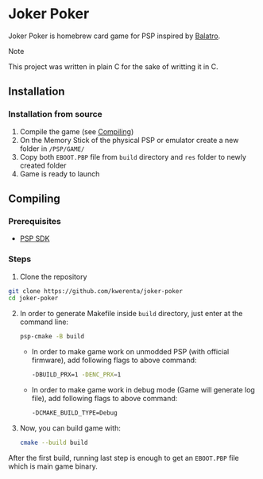 # Joker Poker

Joker Poker is homebrew card game for PSP inspired by [Balatro](https://www.playbalatro.com).

> [!NOTE]
> This project was written in plain C for the sake of writting it in C.

## Installation

### Installation from source

1. Compile the game (see [Compiling](#compiling))
1. On the Memory Stick of the physical PSP or emulator create a new folder in `/PSP/GAME/`
1. Copy both `EBOOT.PBP` file from `build` directory and `res` folder to newly created folder
1. Game is ready to launch

## Compiling

### Prerequisites

- [PSP SDK](https://pspdev.github.io)

### Steps

1. Clone the repository

```sh
git clone https://github.com/kwerenta/joker-poker
cd joker-poker
```

2. In order to generate Makefile inside `build` directory, just enter at the command line:

   ```sh
   psp-cmake -B build
   ```

   - In order to make game work on unmodded PSP (with official firmware), add following flags to above command:

     ```sh
     -DBUILD_PRX=1 -DENC_PRX=1
     ```

   - In order to make game work in debug mode (Game will generate log file), add following flags to above command:
     ```sh
     -DCMAKE_BUILD_TYPE=Debug
     ```

3. Now, you can build game with:
   ```sh
   cmake --build build
   ```

After the first build, running last step is enough to get an `EBOOT.PBP` file which is main game binary.
